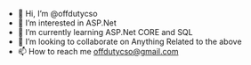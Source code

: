 - 👋 Hi, I’m @offdutycso
- 👀 I’m interested in ASP.Net
- 🌱 I’m currently learning ASP.Net CORE and SQL
- 💞️ I’m looking to collaborate on Anything Related to the above
- 📫 How to reach me offdutycso@gmail.com

<!---
offdutycso/offdutycso is a ✨ special ✨ repository because its `README.md` (this file) appears on your GitHub profile.
You can click the Preview link to take a look at your changes.
--->
